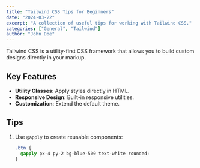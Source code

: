 ```yaml
---
title: "Tailwind CSS Tips for Beginners"
date: "2024-03-22"
excerpt: "A collection of useful tips for working with Tailwind CSS."
categories: ["General", "Tailwind"]
author: "John Doe"
---
```


Tailwind CSS is a utility-first CSS framework that allows you to build custom designs directly in your markup.

## Key Features

- **Utility Classes**: Apply styles directly in HTML.
- **Responsive Design**: Built-in responsive utilities.
- **Customization**: Extend the default theme.

## Tips

1. Use `@apply` to create reusable components:
   ```css
   .btn {
     @apply px-4 py-2 bg-blue-500 text-white rounded;
   }
   ```
